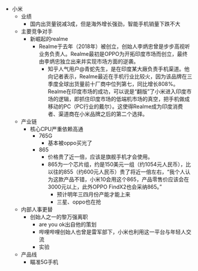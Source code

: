- 小米
    - 业绩
        - 国内出货量锐减3成，但是海外增长强劲，智能手机销量下跌不大
    - 主要竞争对手
        - 新崛起的realme
            - Realme于去年（2018年）被创立，创始人李炳忠曾是步步高视听业务负责人。Realme最初是OPPO为开拓印度市场而创立，最终由李炳忠独立出来并实现市场方面的逆袭。
                - 知乎人气用户@青蛇先生，是在印度某大廠负责手机渠道。他向记者表示，Realme最近在手机行业比较火，因为该品牌在三季度全球出货量前十厂商中位列第七，同比增长808%。Realme在印度市场的成功，可以说是“翻版”了小米进入印度市场的逻辑，即抓住印度市场的低端机市场的真空，把手机做成移动的PC（PC行业的戴尔）。这使得Realme成为印度消费者、渠道商在小米品牌之后的第二个选择。
    - 产业链
        - 核心CPU严重依赖高通
            - 765G
                - 基本被oppo买光了
            - 865
                - 价格贵了近一倍，应该是旗舰手机才会使用。
                - 865为一个芯片组，约是150美元一组（约1054元人民币），比以往的855（约600元人民币）贵了将近一倍左右，“我个人认为这款产品不错，小米10会用这个865，产品零售价应该会在3000元以上，此外OPPO FindX2也会采纳865。”
                    - 预计明年三四月份产能才能上来
                    - 三星、oppo也在抢
    - 内部人事更替
        - 创始人之一的黎万强离职
            - are you ok出自他的策划
            - 哔哩哔哩创始人也曾是雷军部下，小米也利用这一平台与年轻人交流
            - 实验
    - 产品线
        - 瞄准5G手机
